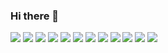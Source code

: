### Hi there 👋
<img src="https://img.shields.io/badge/Java-007396?style=flat&logo=Java&logoColor=white"/> <img src="https://img.shields.io/badge/Python-3776AB?style=flat&logo=Python&logoColor=white"/> <img src="https://img.shields.io/badge/C-A8B9CC?style=flat&logo=C&logoColor=black"/> <img src="https://img.shields.io/badge/HTML-E34F26?style=flat&logo=HTML5&logoColor=white"/> <img src="https://img.shields.io/badge/CSS-1572B6?style=flat&logo=CSS3&logoColor=white"/> <img src="https://img.shields.io/badge/JSP-007396?style=flat&logo=Java&logoColor=white"/> <img src="https://img.shields.io/badge/JavaScript-F7DF1E?style=flat&logo=Java&logoColor=black"/> <img src="https://img.shields.io/badge/Spring Boot-6DB33F?style=flat&logo=Spring&logoColor=white"/> <img src="https://img.shields.io/badge/Oracle DB-F80000?style=flat&logo=Oracle&logoColor=white"/> <img src="https://img.shields.io/badge/MySQL-4479A1?style=flat&logo=MySQL&logoColor=black"/> <img src="https://img.shields.io/badge/Android-3DDC84?style=flat&logo=Android&logoColor=white"/> <img src="https://img.shields.io/badge/Unity-000000?style=flat&logo=Unity&logoColor=white"/>

<!--
**askges20/askges20** is a ✨ _special_ ✨ repository because its `README.md` (this file) appears on your GitHub profile.

Here are some ideas to get you started:

- 🔭 I’m currently working on ...
- 🌱 I’m currently learning ...
- 👯 I’m looking to collaborate on ...
- 🤔 I’m looking for help with ...
- 💬 Ask me about ...
- 📫 How to reach me: ...
- 😄 Pronouns: ...
- ⚡ Fun fact: ...
-->
